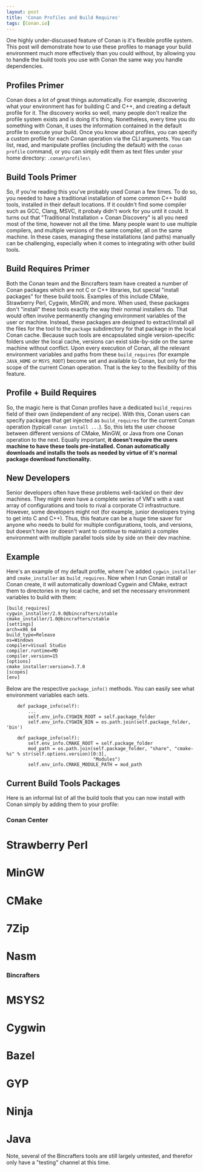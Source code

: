 ```yaml
---
layout: post
title: 'Conan Profiles and Build Requires'
tags: [Conan.io]
---
```


One highly under-discussed feature of Conan is it's flexible profile system. This post will demonstrate how to use these profiles to manage your build environment much more effectively than you could without, by allowing you to handle the build tools you use with Conan the same way you handle dependencies.  

## Profiles Primer
Conan does a lot of great things automatically.  For example, discovering what your environment has for building C and C++, and creating a default profile for it.  The discovery works so well, many people don't realize the profile system exists and is doing it's thing.  Nonetheless, every time you do something with Conan, it uses the information contained in the default profile to execute your build.  Once you know about profiles, you can specify a custom profile for each Conan operation via the CLI arguments.  You can list, read, and manipulate profiles (including the default) with the `conan profile` command, or you can simply edit them as text files under your home directory: `.conan\profiles\`

## Build Tools Primer
So, if you're reading this you've probably used Conan a few times.  To do so, you needed to have a traditional installation of some common C++ build tools, installed in their default locations.  If it couldn't find some compiler such as GCC, Clang, MSVC, it probaly didn't work for you until it could. It turns out that "Traditional Installation + Conan Discovery" is all you need most of the time, however not all the time.  Many people want to use multiple compilers, and multiple versions of the same compiler, all on the same machine.  In these cases, managing these installations (and paths) manually can be challenging, especially when it comes to integrating with other build tools.  

## Build Requires Primer
Both the Conan team and the Bincrafters team have created a number of Conan packages which are not C or C++ libraries, but special "install packages" for these build tools. Examples of this include CMake, Strawberry Perl, Cygwin, MinGW, and more. When used, these packages don't "install" these tools exactly the way their normal installers do.  That would often involve permanently changing environment variables of the user or machine.  Instead, these packages are designed to extract/install all the files for the tool to the `package` subdirectory for that package in the local Conan cache.  Because such tools are encapsulated single version-specific folders under the local cache, versions can exist side-by-side on the same machine without conflict.  Upon every execution of Conan, all the relevant environment variables and paths from these `build_requires` (for example `JAVA_HOME` or `MSYS_ROOT`) become set and available to Conan, but only for the scope of the current Conan operation. That is the key to the flexibility of this feature. 

## Profile + Build Requires
So, the magic here is that Conan profiles have a dedicated `build_requires` field of their own (independent of any recipe).  With this, Conan users can specify packages that get injected as `build_requires` for the current Conan operation (typicall `conan install ...`).  So, this lets the user choose between different versions of CMake, MinGW, or Java from one Conan operation to the next.  Equally important, **it doesn't require the users machine to have these tools pre-installed.**  **Conan automatically downloads and installs the tools as needed by virtue of it's normal package download functionality.**

## New Developers
Senior developers often have these problems well-tackled on their dev machines.  They might even have a complete series of VM's with a vast array of configurations and tools to rival a corporate CI infrastructure.  However, some developers might not (for example, junior developers trying to get into C and C++).  Thus, this feature can be a huge time saver for anyone who needs to build for multiple configurations, tools, and versions, but doesn't have (or doesn't want to continue to maintain) a complex environment with multiple parallel tools side by side on their dev machine.  

## Example
	
Here's an example of my default profile, where I've added `cygwin_installer` and `cmake_installer` as `build_requires`.  Now when I run Conan install or Conan create, it will automatically download Cygwin and CMake, extract them to directories in my local cache, and set the necessary environment variables to build with them:

```
[build_requires]
cygwin_installer/2.9.0@bincrafters/stable
cmake_installer/1.0@bincrafters/stable
[settings]
arch=x86_64
build_type=Release
os=Windows
compiler=Visual Studio
compiler.runtime=MD
compiler.version=15
[options]
cmake_installer:version=3.7.0
[scopes]
[env]
```

Below are the respective `package_info()` methods. You can easily see what environment variables each sets.  

```
    def package_info(self):
        ...
	    self.env_info.CYGWIN_ROOT = self.package_folder
	    self.env_info.CYGWIN_BIN = os.path.join(self.package_folder, 'bin')
```
```
    def package_info(self):
		self.env_info.CMAKE_ROOT = self.package_folder
		mod_path = os.path.join(self.package_folder, "share", "cmake-%s" % str(self.options.version)[0:3],
								"Modules")
		self.env_info.CMAKE_MODULE_PATH = mod_path
```

## Current Build Tools Packages
Here is an informal list of all the build tools that you can now install with Conan simply by adding them to your profile: 

### Conan Center ###
# Strawberry Perl
# MinGW
# CMake
# 7Zip
# Nasm

### Bincrafters ###
# MSYS2
# Cygwin
# Bazel 
# GYP
# Ninja
# Java

Note, several of the Bincrafters tools are still largely untested, and therefor only have a "testing" channel at this time. 